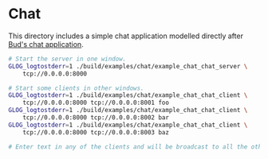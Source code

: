 # Chat
This directory includes a simple chat application modelled directly after
[Bud's chat application][bud_chat].

```bash
# Start the server in one window.
GLOG_logtostderr=1 ./build/examples/chat/example_chat_chat_server \
    tcp://0.0.0.0:8000

# Start some clients in other windows.
GLOG_logtostderr=1 ./build/examples/chat/example_chat_chat_client \
    tcp://0.0.0.0:8000 tcp://0.0.0.0:8001 foo
GLOG_logtostderr=1 ./build/examples/chat/example_chat_chat_client \
    tcp://0.0.0.0:8000 tcp://0.0.0.0:8002 bar
GLOG_logtostderr=1 ./build/examples/chat/example_chat_chat_client \
    tcp://0.0.0.0:8000 tcp://0.0.0.0:8003 baz

# Enter text in any of the clients and will be broadcast to all the others.
```

[bud_chat]: https://github.com/bloom-lang/bud/tree/master/examples/chat
